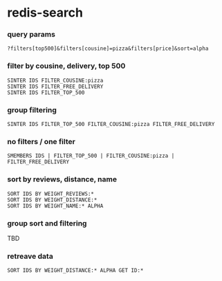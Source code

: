 # redis-search

### query params
```
?filters[top500]&filters[cousine]=pizza&filters[price]&sort=alpha
```

### filter by cousine, delivery,  top 500
```
SINTER IDS FILTER_COUSINE:pizza
SINTER IDS FILTER_FREE_DELIVERY
SINTER IDS FILTER_TOP_500
```

### group filtering
```
SINTER IDS FILTER_TOP_500 FILTER_COUSINE:pizza FILTER_FREE_DELIVERY
```

### no filters / one filter 
```
SMEMBERS IDS | FILTER_TOP_500 | FILTER_COUSINE:pizza | FILTER_FREE_DELIVERY
```

### sort by reviews, distance, name
```
SORT IDS BY WEIGHT_REVIEWS:*
SORT IDS BY WEIGHT_DISTANCE:*
SORT IDS BY WEIGHT_NAME:* ALPHA
```

### group sort and filtering
TBD

### retreave data
```
SORT IDS BY WEIGHT_DISTANCE:* ALPHA GET ID:*
